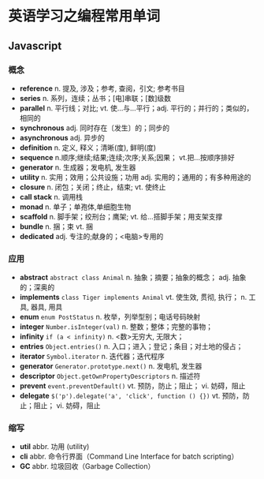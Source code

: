 # 英语学习之编程常用单词

## Javascript
### 概念
- **reference** n. 提及, 涉及；参考, 查阅，引文; 参考书目
- **series** n. 系列，连续；丛书；\[电]串联；\[数]级数
- **parallel** n. 平行线；对比; vt. 使…与…平行；adj. 平行的；并行的；类似的，相同的
- **synchronous** adj. 同时存在〔发生〕的；同步的
- **asynchronous** adj. 异步的
- **definition** n. 定义, 释义；清晰(度), 鲜明(度)
- **sequence** n.顺序;继续;结果;连续;次序;关系;因果； vt.把…按顺序排好
- **generator** n. 生成器；发电机, 发生器
- **utility** n. 实用；效用；公共设施；功用 adj. 实用的；通用的；有多种用途的
- **closure** n. 闭包；关闭；终止，结束; vt. 使终止
- **call stack** n. 调用栈
- **monad** n. 单子；单孢体,单细胞生物
- **scaffold** n. 脚手架；绞刑台；鹰架; vt. 给…搭脚手架；用支架支撑
- **bundle** n. 捆；束 vt. 捆
- **dedicated** adj. 专注的;献身的；<电脑>专用的


### 应用
- **abstract** `abstract class Animal` n. 抽象；摘要；抽象的概念； adj. 抽象的；深奥的
- **implements** `class Tiger implements Animal` vt. 使生效, 贯彻, 执行； n. 工具, 器具, 用具
- **enum** `enum PostStatus` n. 枚举，列举型别；电话号码映射
- **integer** `Number.isInteger(val)` n. 整数；整体；完整的事物；
- **infinity** `if (a < infinity)` n. <数>无穷大, 无限大；
- **entries** `Object.entries()` n. 入口；进入；登记；条目；对土地的侵占；
- **iterator** `Symbol.iterator` n. 迭代器；迭代程序
- **generator** `Generator.prototype.next()` n. 发电机, 发生器
- **descriptor** `Object.getOwnPropertyDescriptors` n. 描述符
- **prevent** `event.preventDefault()` vt. 预防，防止；阻止； vi. 妨碍，阻止
- **delegate** `$('p').delegate('a', 'click', function () {})` vt. 预防，防止；阻止； vi. 妨碍，阻止

### 缩写
- **util** abbr. 功用 (utility)
- **cli** abbr. 命令行界面（Command Line Interface for batch scripting）
- **GC** abbr. 垃圾回收（Garbage Collection）

